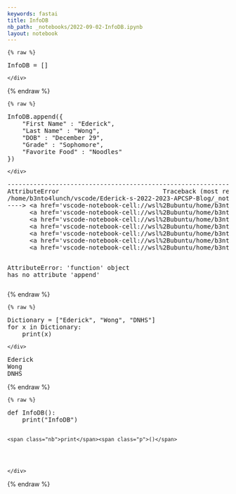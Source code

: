 ```yaml
---
keywords: fastai
title: InfoDB
nb_path: _notebooks/2022-09-02-InfoDB.ipynb
layout: notebook
---
```


<!--
#################################################
### THIS FILE WAS AUTOGENERATED! DO NOT EDIT! ###
#################################################
# file to edit: _notebooks/2022-09-02-InfoDB.ipynb
-->

<div class="container" id="notebook-container">
        
    {% raw %}
    
<div class="cell border-box-sizing code_cell rendered">
<div class="input">

<div class="inner_cell">
    <div class="input_area">
<div class=" highlight hl-ipython3"><pre><span></span><span class="n">InfoDB</span> <span class="o">=</span> <span class="p">[]</span>
</pre></div>

    </div>
</div>
</div>

</div>
    {% endraw %}

    {% raw %}
    
<div class="cell border-box-sizing code_cell rendered">
<div class="input">

<div class="inner_cell">
    <div class="input_area">
<div class=" highlight hl-ipython3"><pre><span></span><span class="n">InfoDB</span><span class="o">.</span><span class="n">append</span><span class="p">({</span>
    <span class="s2">&quot;First Name&quot;</span> <span class="p">:</span> <span class="s2">&quot;Ederick&quot;</span><span class="p">,</span>
    <span class="s2">&quot;Last Name&quot;</span> <span class="p">:</span> <span class="s2">&quot;Wong&quot;</span><span class="p">,</span>
    <span class="s2">&quot;DOB&quot;</span> <span class="p">:</span> <span class="s2">&quot;December 29&quot;</span><span class="p">,</span>
    <span class="s2">&quot;Grade&quot;</span> <span class="p">:</span> <span class="s2">&quot;Sophomore&quot;</span><span class="p">,</span>
    <span class="s2">&quot;Favorite Food&quot;</span> <span class="p">:</span> <span class="s2">&quot;Noodles&quot;</span>
<span class="p">})</span>
</pre></div>

    </div>
</div>
</div>

<div class="output_wrapper">
<div class="output">

<div class="output_area">

<div class="output_subarea output_text output_error">
<pre>
<span class="ansi-red-fg">---------------------------------------------------------------------------</span>
<span class="ansi-red-fg">AttributeError</span>                            Traceback (most recent call last)
<span class="ansi-green-intense-fg ansi-bold">/home/b3nto4lunch/vscode/Ederick-s-2022-2023-APCSP-Blog/_notebooks/2022-09-02-InfoDB.ipynb Cell 3</span> in <span class="ansi-cyan-fg">&lt;cell line: 1&gt;</span><span class="ansi-blue-fg">()</span>
<span class="ansi-green-fg">----&gt; &lt;a href=&#39;vscode-notebook-cell://wsl%2Bubuntu/home/b3nto4lunch/vscode/Ederick-s-2022-2023-APCSP-Blog/_notebooks/2022-09-02-InfoDB.ipynb#W2sdnNjb2RlLXJlbW90ZQ%3D%3D?line=0&#39;&gt;1&lt;/a&gt;</span> InfoDB.append({
<span class="ansi-green-intense-fg ansi-bold">      &lt;a href=&#39;vscode-notebook-cell://wsl%2Bubuntu/home/b3nto4lunch/vscode/Ederick-s-2022-2023-APCSP-Blog/_notebooks/2022-09-02-InfoDB.ipynb#W2sdnNjb2RlLXJlbW90ZQ%3D%3D?line=1&#39;&gt;2&lt;/a&gt;</span>     &#34;First Name&#34; : &#34;Ederick&#34;,
<span class="ansi-green-intense-fg ansi-bold">      &lt;a href=&#39;vscode-notebook-cell://wsl%2Bubuntu/home/b3nto4lunch/vscode/Ederick-s-2022-2023-APCSP-Blog/_notebooks/2022-09-02-InfoDB.ipynb#W2sdnNjb2RlLXJlbW90ZQ%3D%3D?line=2&#39;&gt;3&lt;/a&gt;</span>     &#34;Last Name&#34; : &#34;Wong&#34;,
<span class="ansi-green-intense-fg ansi-bold">      &lt;a href=&#39;vscode-notebook-cell://wsl%2Bubuntu/home/b3nto4lunch/vscode/Ederick-s-2022-2023-APCSP-Blog/_notebooks/2022-09-02-InfoDB.ipynb#W2sdnNjb2RlLXJlbW90ZQ%3D%3D?line=3&#39;&gt;4&lt;/a&gt;</span>     &#34;DOB&#34; : &#34;December 29&#34;,
<span class="ansi-green-intense-fg ansi-bold">      &lt;a href=&#39;vscode-notebook-cell://wsl%2Bubuntu/home/b3nto4lunch/vscode/Ederick-s-2022-2023-APCSP-Blog/_notebooks/2022-09-02-InfoDB.ipynb#W2sdnNjb2RlLXJlbW90ZQ%3D%3D?line=4&#39;&gt;5&lt;/a&gt;</span>     &#34;Grade&#34; : &#34;Sophomore&#34;,
<span class="ansi-green-intense-fg ansi-bold">      &lt;a href=&#39;vscode-notebook-cell://wsl%2Bubuntu/home/b3nto4lunch/vscode/Ederick-s-2022-2023-APCSP-Blog/_notebooks/2022-09-02-InfoDB.ipynb#W2sdnNjb2RlLXJlbW90ZQ%3D%3D?line=5&#39;&gt;6&lt;/a&gt;</span>     &#34;Favorite Food&#34; : &#34;Noodles&#34;
<span class="ansi-green-intense-fg ansi-bold">      &lt;a href=&#39;vscode-notebook-cell://wsl%2Bubuntu/home/b3nto4lunch/vscode/Ederick-s-2022-2023-APCSP-Blog/_notebooks/2022-09-02-InfoDB.ipynb#W2sdnNjb2RlLXJlbW90ZQ%3D%3D?line=6&#39;&gt;7&lt;/a&gt;</span> })

<span class="ansi-red-fg">AttributeError</span>: &#39;function&#39; object has no attribute &#39;append&#39;</pre>
</div>
</div>

</div>
</div>

</div>
    {% endraw %}

    {% raw %}
    
<div class="cell border-box-sizing code_cell rendered">
<div class="input">

<div class="inner_cell">
    <div class="input_area">
<div class=" highlight hl-ipython3"><pre><span></span><span class="n">Dictionary</span> <span class="o">=</span> <span class="p">[</span><span class="s2">&quot;Ederick&quot;</span><span class="p">,</span> <span class="s2">&quot;Wong&quot;</span><span class="p">,</span> <span class="s2">&quot;DNHS&quot;</span><span class="p">]</span>
<span class="k">for</span> <span class="n">x</span> <span class="ow">in</span> <span class="n">Dictionary</span><span class="p">:</span>
    <span class="nb">print</span><span class="p">(</span><span class="n">x</span><span class="p">)</span>
</pre></div>

    </div>
</div>
</div>

<div class="output_wrapper">
<div class="output">

<div class="output_area">

<div class="output_subarea output_stream output_stdout output_text">
<pre>Ederick
Wong
DNHS
</pre>
</div>
</div>

</div>
</div>

</div>
    {% endraw %}

    {% raw %}
    
<div class="cell border-box-sizing code_cell rendered">
<div class="input">

<div class="inner_cell">
    <div class="input_area">
<div class=" highlight hl-ipython3"><pre><span></span><span class="k">def</span> <span class="nf">InfoDB</span><span class="p">():</span>
    <span class="nb">print</span><span class="p">(</span><span class="s2">&quot;InfoDB&quot;</span><span class="p">)</span>
    
    <span class="nb">print</span><span class="p">()</span>
    
</pre></div>

    </div>
</div>
</div>

</div>
    {% endraw %}

</div>
 

